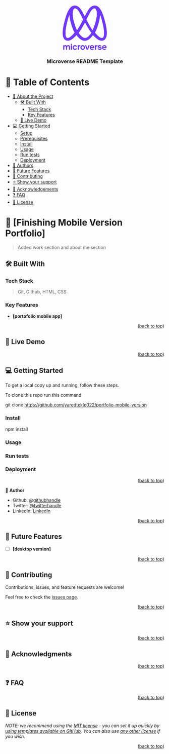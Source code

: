 <a name="readme-top"></a>

<!--
HOW TO USE:
This is an example of how you may give instructions on setting up your project locally.

Modify this file to match your project and remove sections that don't apply.

REQUIRED SECTIONS:
- Table of Contents
- About the Project
  - Built With
  - Live Demo
- Getting Started
- Authors
- Future Features
- Contributing
- Show your support
- Acknowledgements
- License

After you're finished please remove all the comments and instructions!
-->

<div align="center">

  <img src="murple_logo.png" alt="logo" width="140"  height="auto" />
  <br/>

  <h3><b>Microverse README Template</b></h3>

</div>

<!-- TABLE OF CONTENTS -->

# 📗 Table of Contents

- [📖 About the Project](#about-project)
  - [🛠 Built With](#built-with)
    - [Tech Stack](#tech-stack)
    - [Key Features](#key-features)
  - [🚀 Live Demo](#live-demo)
- [💻 Getting Started](#getting-started)
  - [Setup](#setup)
  - [Prerequisites](#prerequisites)
  - [Install](#install)
  - [Usage](#usage)
  - [Run tests](#run-tests)
  - [Deployment](#triangular_flag_on_post-deployment)
- [👥 Authors](#authors)
- [🔭 Future Features](#future-features)
- [🤝 Contributing](#contributing)
- [⭐️ Show your support](#support)
- [🙏 Acknowledgements](#acknowledgements)
- [❓ FAQ](#faq)
- [📝 License](#license)

<!-- PROJECT DESCRIPTION -->

# 📖 [Finishing Mobile Version Portfolio] <a name="about-project"></a>

> Added work section and about me section


## 🛠 Built With <a name="built-with"></a>

### Tech Stack <a name="tech-stack"></a>

> Git, Github, HTML, CSS

<!-- Features -->

### Key Features <a name="key-features"></a>

- **[portofolio mobile app]**

<p align="right">(<a href="#readme-top">back to top</a>)</p>

<!-- LIVE DEMO -->

## 🚀 Live Demo <a name="live-demo"></a>


<p align="right">(<a href="#readme-top">back to top</a>)</p>

<!-- GETTING STARTED -->

## 💻 Getting Started <a name="getting-started"></a>


To get a local copy up and running, follow these steps.

<!--
Example command:

```sh
 gem install rails
```
 -->

To clone this repo run this command

git clone https://github.com/yaredtekle022/portfolio-mobile-version

<!--
Example commands:

```sh
  cd my-folder
  git clone git@github.com:myaccount/my-project.git
```
--->

### Install

npm install

<!--
Example command:

```sh
  cd my-project
  gem install
```
--->

### Usage

<!--
Example command:

```sh
  rails server
```
--->

### Run tests

<!--
Example command:

```sh
  bin/rails test test/models/article_test.rb
```
--->

### Deployment

<!--
Example:

```sh

```
 -->

<p align="right">(<a href="#readme-top">back to top</a>)</p>

<!-- AUTHORS -->

👤 **Author**

- Github: [@githubhandle](https://github.com/yaredtekle022)
- Twitter: [@twitterhandle](https://twitter.com/YaredTekle22)
- LinkedIn: [LinkedIn](https://www.linkedin.com/in/yared-tekle-5708ba22b)

<p align="right">(<a href="#readme-top">back to top</a>)</p>

<!-- FUTURE FEATURES -->

## 🔭 Future Features <a name="future-features"></a>

- [ ] **[desktop version]**

<p align="right">(<a href="#readme-top">back to top</a>)</p>

<!-- CONTRIBUTING -->

## 🤝 Contributing <a name="contributing"></a>

Contributions, issues, and feature requests are welcome!

Feel free to check the [issues page](../../issues/).

<p align="right">(<a href="#readme-top">back to top</a>)</p>

<!-- SUPPORT -->

## ⭐️ Show your support <a name="support"></a>

<p align="right">(<a href="#readme-top">back to top</a>)</p>

<!-- ACKNOWLEDGEMENTS -->

## 🙏 Acknowledgments <a name="acknowledgements"></a>

<p align="right">(<a href="#readme-top">back to top</a>)</p>

<!-- FAQ (optional) -->

## ❓ FAQ <a name="faq"></a>
<p align="right">(<a href="#readme-top">back to top</a>)</p>

<!-- LICENSE -->

## 📝 License <a name="license"></a>

_NOTE: we recommend using the [MIT license](https://choosealicense.com/licenses/mit/) - you can set it up quickly by [using templates available on GitHub](https://docs.github.com/en/communities/setting-up-your-project-for-healthy-contributions/adding-a-license-to-a-repository). You can also use [any other license](https://choosealicense.com/licenses/) if you wish._

<p align="right">(<a href="#readme-top">back to top</a>)</p>